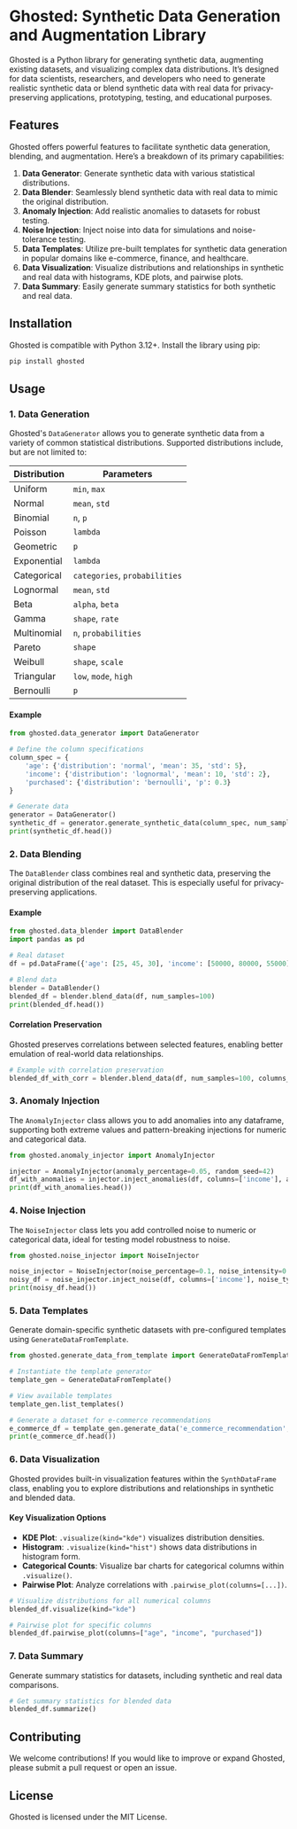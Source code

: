 # Ghosted: Synthetic Data Generation and Augmentation Library

Ghosted is a Python library for generating synthetic data, augmenting existing datasets, and visualizing complex data distributions. It’s designed for data scientists, researchers, and developers who need to generate realistic synthetic data or blend synthetic data with real data for privacy-preserving applications, prototyping, testing, and educational purposes.

## Features

Ghosted offers powerful features to facilitate synthetic data generation, blending, and augmentation. Here’s a breakdown of its primary capabilities:

1. **Data Generator**: Generate synthetic data with various statistical distributions.
2. **Data Blender**: Seamlessly blend synthetic data with real data to mimic the original distribution.
3. **Anomaly Injection**: Add realistic anomalies to datasets for robust testing.
4. **Noise Injection**: Inject noise into data for simulations and noise-tolerance testing.
5. **Data Templates**: Utilize pre-built templates for synthetic data generation in popular domains like e-commerce, finance, and healthcare.
6. **Data Visualization**: Visualize distributions and relationships in synthetic and real data with histograms, KDE plots, and pairwise plots.
7. **Data Summary**: Easily generate summary statistics for both synthetic and real data.

## Installation

Ghosted is compatible with Python 3.12+. Install the library using pip:

```bash
pip install ghosted
```

## Usage

### 1. Data Generation

Ghosted's `DataGenerator` allows you to generate synthetic data from a variety of common statistical distributions. Supported distributions include, but are not limited to:

| Distribution   | Parameters                  |
|----------------|-----------------------------|
| Uniform        | `min`, `max`                |
| Normal         | `mean`, `std`               |
| Binomial       | `n`, `p`                    |
| Poisson        | `lambda`                    |
| Geometric      | `p`                         |
| Exponential    | `lambda`                    |
| Categorical    | `categories`, `probabilities` |
| Lognormal      | `mean`, `std`               |
| Beta           | `alpha`, `beta`             |
| Gamma          | `shape`, `rate`             |
| Multinomial    | `n`, `probabilities`        |
| Pareto         | `shape`                     |
| Weibull        | `shape`, `scale`            |
| Triangular     | `low`, `mode`, `high`       |
| Bernoulli      | `p`                         |

#### Example

```python
from ghosted.data_generator import DataGenerator

# Define the column specifications
column_spec = {
    'age': {'distribution': 'normal', 'mean': 35, 'std': 5},
    'income': {'distribution': 'lognormal', 'mean': 10, 'std': 2},
    'purchased': {'distribution': 'bernoulli', 'p': 0.3}
}

# Generate data
generator = DataGenerator()
synthetic_df = generator.generate_synthetic_data(column_spec, num_samples=1000)
print(synthetic_df.head())
```

### 2. Data Blending

The `DataBlender` class combines real and synthetic data, preserving the original distribution of the real dataset. This is especially useful for privacy-preserving applications.

#### Example

```python
from ghosted.data_blender import DataBlender
import pandas as pd

# Real dataset
df = pd.DataFrame({'age': [25, 45, 30], 'income': [50000, 80000, 55000]})

# Blend data
blender = DataBlender()
blended_df = blender.blend_data(df, num_samples=100)
print(blended_df.head())
```

#### Correlation Preservation
Ghosted preserves correlations between selected features, enabling better emulation of real-world data relationships.

```python
# Example with correlation preservation
blended_df_with_corr = blender.blend_data(df, num_samples=100, columns_with_correlation=['age', 'income'])
```

### 3. Anomaly Injection

The `AnomalyInjector` class allows you to add anomalies into any dataframe, supporting both extreme values and pattern-breaking injections for numeric and categorical data.

```python
from ghosted.anomaly_injector import AnomalyInjector

injector = AnomalyInjector(anomaly_percentage=0.05, random_seed=42)
df_with_anomalies = injector.inject_anomalies(df, columns=['income'], anomaly_type="extreme_value", factor=3)
print(df_with_anomalies.head())
```

### 4. Noise Injection

The `NoiseInjector` class lets you add controlled noise to numeric or categorical data, ideal for testing model robustness to noise.

```python
from ghosted.noise_injector import NoiseInjector

noise_injector = NoiseInjector(noise_percentage=0.1, noise_intensity=0.2, random_seed=42)
noisy_df = noise_injector.inject_noise(df, columns=['income'], noise_type="gaussian")
print(noisy_df.head())
```

### 5. Data Templates

Generate domain-specific synthetic datasets with pre-configured templates using `GenerateDataFromTemplate`.

```python
from ghosted.generate_data_from_template import GenerateDataFromTemplate

# Instantiate the template generator
template_gen = GenerateDataFromTemplate()

# View available templates
template_gen.list_templates()

# Generate a dataset for e-commerce recommendations
e_commerce_df = template_gen.generate_data('e_commerce_recommendation', num_customers=100, num_products=50)
print(e_commerce_df.head())
```

### 6. Data Visualization

Ghosted provides built-in visualization features within the `SynthDataFrame` class, enabling you to explore distributions and relationships in synthetic and blended data.

#### Key Visualization Options

- **KDE Plot**: `.visualize(kind="kde")` visualizes distribution densities.
- **Histogram**: `.visualize(kind="hist")` shows data distributions in histogram form.
- **Categorical Counts**: Visualize bar charts for categorical columns within `.visualize()`.
- **Pairwise Plot**: Analyze correlations with `.pairwise_plot(columns=[...])`.

```python
# Visualize distributions for all numerical columns
blended_df.visualize(kind="kde")

# Pairwise plot for specific columns
blended_df.pairwise_plot(columns=["age", "income", "purchased"])
```

### 7. Data Summary

Generate summary statistics for datasets, including synthetic and real data comparisons.

```python
# Get summary statistics for blended data
blended_df.summarize()
```

## Contributing

We welcome contributions! If you would like to improve or expand Ghosted, please submit a pull request or open an issue.

## License

Ghosted is licensed under the MIT License.
